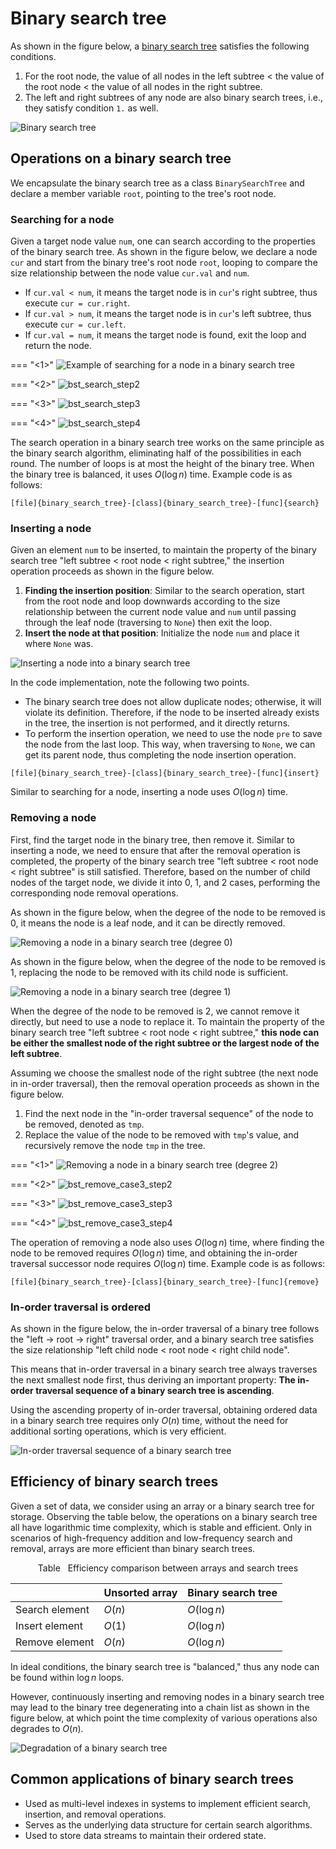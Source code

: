 # Binary search tree

As shown in the figure below, a <u>binary search tree</u> satisfies the following conditions.

1. For the root node, the value of all nodes in the left subtree $<$ the value of the root node $<$ the value of all nodes in the right subtree.
2. The left and right subtrees of any node are also binary search trees, i.e., they satisfy condition `1.` as well.

![Binary search tree](binary_search_tree.assets/binary_search_tree.png)

## Operations on a binary search tree

We encapsulate the binary search tree as a class `BinarySearchTree` and declare a member variable `root`, pointing to the tree's root node.

### Searching for a node

Given a target node value `num`, one can search according to the properties of the binary search tree. As shown in the figure below, we declare a node `cur` and start from the binary tree's root node `root`, looping to compare the size relationship between the node value `cur.val` and `num`.

- If `cur.val < num`, it means the target node is in `cur`'s right subtree, thus execute `cur = cur.right`.
- If `cur.val > num`, it means the target node is in `cur`'s left subtree, thus execute `cur = cur.left`.
- If `cur.val = num`, it means the target node is found, exit the loop and return the node.

=== "<1>"
    ![Example of searching for a node in a binary search tree](binary_search_tree.assets/bst_search_step1.png)

=== "<2>"
    ![bst_search_step2](binary_search_tree.assets/bst_search_step2.png)

=== "<3>"
    ![bst_search_step3](binary_search_tree.assets/bst_search_step3.png)

=== "<4>"
    ![bst_search_step4](binary_search_tree.assets/bst_search_step4.png)

The search operation in a binary search tree works on the same principle as the binary search algorithm, eliminating half of the possibilities in each round. The number of loops is at most the height of the binary tree. When the binary tree is balanced, it uses $O(\log n)$ time. Example code is as follows:

```src
[file]{binary_search_tree}-[class]{binary_search_tree}-[func]{search}
```

### Inserting a node

Given an element `num` to be inserted, to maintain the property of the binary search tree "left subtree < root node < right subtree," the insertion operation proceeds as shown in the figure below.

1. **Finding the insertion position**: Similar to the search operation, start from the root node and loop downwards according to the size relationship between the current node value and `num` until passing through the leaf node (traversing to `None`) then exit the loop.
2. **Insert the node at that position**: Initialize the node `num` and place it where `None` was.

![Inserting a node into a binary search tree](binary_search_tree.assets/bst_insert.png)

In the code implementation, note the following two points.

- The binary search tree does not allow duplicate nodes; otherwise, it will violate its definition. Therefore, if the node to be inserted already exists in the tree, the insertion is not performed, and it directly returns.
- To perform the insertion operation, we need to use the node `pre` to save the node from the last loop. This way, when traversing to `None`, we can get its parent node, thus completing the node insertion operation.

```src
[file]{binary_search_tree}-[class]{binary_search_tree}-[func]{insert}
```

Similar to searching for a node, inserting a node uses $O(\log n)$ time.

### Removing a node

First, find the target node in the binary tree, then remove it. Similar to inserting a node, we need to ensure that after the removal operation is completed, the property of the binary search tree "left subtree < root node < right subtree" is still satisfied. Therefore, based on the number of child nodes of the target node, we divide it into 0, 1, and 2 cases, performing the corresponding node removal operations.

As shown in the figure below, when the degree of the node to be removed is $0$, it means the node is a leaf node, and it can be directly removed.

![Removing a node in a binary search tree (degree 0)](binary_search_tree.assets/bst_remove_case1.png)

As shown in the figure below, when the degree of the node to be removed is $1$, replacing the node to be removed with its child node is sufficient.

![Removing a node in a binary search tree (degree 1)](binary_search_tree.assets/bst_remove_case2.png)

When the degree of the node to be removed is $2$, we cannot remove it directly, but need to use a node to replace it. To maintain the property of the binary search tree "left subtree $<$ root node $<$ right subtree," **this node can be either the smallest node of the right subtree or the largest node of the left subtree**.

Assuming we choose the smallest node of the right subtree (the next node in in-order traversal), then the removal operation proceeds as shown in the figure below.

1. Find the next node in the "in-order traversal sequence" of the node to be removed, denoted as `tmp`.
2. Replace the value of the node to be removed with `tmp`'s value, and recursively remove the node `tmp` in the tree.

=== "<1>"
    ![Removing a node in a binary search tree (degree 2)](binary_search_tree.assets/bst_remove_case3_step1.png)

=== "<2>"
    ![bst_remove_case3_step2](binary_search_tree.assets/bst_remove_case3_step2.png)

=== "<3>"
    ![bst_remove_case3_step3](binary_search_tree.assets/bst_remove_case3_step3.png)

=== "<4>"
    ![bst_remove_case3_step4](binary_search_tree.assets/bst_remove_case3_step4.png)

The operation of removing a node also uses $O(\log n)$ time, where finding the node to be removed requires $O(\log n)$ time, and obtaining the in-order traversal successor node requires $O(\log n)$ time. Example code is as follows:

```src
[file]{binary_search_tree}-[class]{binary_search_tree}-[func]{remove}
```

### In-order traversal is ordered

As shown in the figure below, the in-order traversal of a binary tree follows the "left $\rightarrow$ root $\rightarrow$ right" traversal order, and a binary search tree satisfies the size relationship "left child node $<$ root node $<$ right child node".

This means that in-order traversal in a binary search tree always traverses the next smallest node first, thus deriving an important property: **The in-order traversal sequence of a binary search tree is ascending**.

Using the ascending property of in-order traversal, obtaining ordered data in a binary search tree requires only $O(n)$ time, without the need for additional sorting operations, which is very efficient.

![In-order traversal sequence of a binary search tree](binary_search_tree.assets/bst_inorder_traversal.png)

## Efficiency of binary search trees

Given a set of data, we consider using an array or a binary search tree for storage. Observing the table below, the operations on a binary search tree all have logarithmic time complexity, which is stable and efficient. Only in scenarios of high-frequency addition and low-frequency search and removal, arrays are more efficient than binary search trees.

<p align="center"> Table <id> &nbsp; Efficiency comparison between arrays and search trees </p>

|                | Unsorted array | Binary search tree |
| -------------- | -------------- | ------------------ |
| Search element | $O(n)$         | $O(\log n)$        |
| Insert element | $O(1)$         | $O(\log n)$        |
| Remove element | $O(n)$         | $O(\log n)$        |

In ideal conditions, the binary search tree is "balanced," thus any node can be found within $\log n$ loops.

However, continuously inserting and removing nodes in a binary search tree may lead to the binary tree degenerating into a chain list as shown in the figure below, at which point the time complexity of various operations also degrades to $O(n)$.

![Degradation of a binary search tree](binary_search_tree.assets/bst_degradation.png)

## Common applications of binary search trees

- Used as multi-level indexes in systems to implement efficient search, insertion, and removal operations.
- Serves as the underlying data structure for certain search algorithms.
- Used to store data streams to maintain their ordered state.
